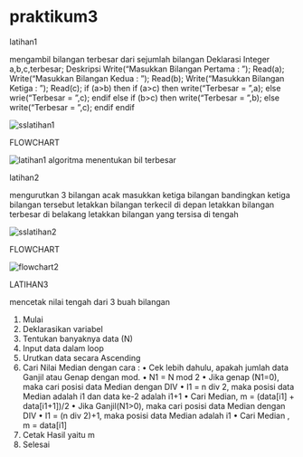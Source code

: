 # praktikum3

latihan1

mengambil bilangan terbesar dari sejumlah bilangan
Deklarasi
            Integer a,b,c,terbesar;
Deskripsi
            Write(“Masukkan Bilangan Pertama : ”);
            Read(a);
            Write(“Masukkan Bilangan Kedua : ”);
            Read(b);
            Write(“Masukkan Bilangan Ketiga : ”);
            Read(c);
            if (a>b) then
                        if (a>c) 
                                    then write(“Terbesar = ”,a);
                                    else wrie(“Terbesar = ”,c);
                        endif
            else if (b>c)
                        then write(“Terbesar = ”,b);
                        else write(“Terbesar = ”,c);
            endif
            endif
            
![sslatihan1](https://user-images.githubusercontent.com/44091204/47499065-35d3eb00-d889-11e8-8b41-8b0eb2740640.jpg)

FLOWCHART

![latihan1 algoritma menentukan bil terbesar](https://user-images.githubusercontent.com/44091204/47499032-1ccb3a00-d889-11e8-9780-0da183db3d0f.jpg)

latihan2

mengurutkan 3 bilangan acak
masukkan ketiga bilangan
bandingkan ketiga bilangan tersebut
letakkan bilangan terkecil di depan
letakkan bilangan terbesar di belakang
letakkan bilangan yang tersisa di tengah

![sslatihan2](https://user-images.githubusercontent.com/44091204/47499616-94e62f80-d88a-11e8-9e97-319a62f4f6b3.jpg)

FLOWCHART

![flowchart2](https://user-images.githubusercontent.com/44091204/47499724-eabad780-d88a-11e8-93ae-1b89440575fc.jpg)

LATIHAN3

mencetak nilai tengah dari 3 buah bilangan 

1.    Mulai
2.    Deklarasikan variabel
3.    Tentukan banyaknya data (N)
4.    Input data dalam loop
5.    Urutkan data secara Ascending
6.    Cari Nilai Median dengan cara :
       •    Cek lebih dahulu, apakah jumlah data Ganjil atau Genap dengan  mod. 
       •    N1 = N mod 2 
       •    Jika genap (N1=0), maka cari posisi data Median dengan DIV 
       •    I1 = n div 2, maka posisi data Median  adalah i1 dan data ke-2 adalah i1+1
       •    Cari Median,  m = (data[i1] + data[i1+1])/2
       •    Jika Ganjil(N1>0), maka cari posisi data Median dengan DIV
       •    I1 = (n div 2)+1, maka posisi data Median adalah i1
       •    Cari Median , m = data[i1]
7.    Cetak Hasil yaitu m
8.    Selesai


